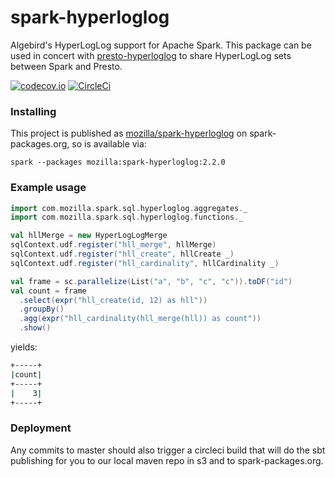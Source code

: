 # spark-hyperloglog
Algebird's HyperLogLog support for Apache Spark. This package can be used in concert
with [presto-hyperloglog](https://github.com/vitillo/presto-hyperloglog) to share
HyperLogLog sets between Spark and Presto.

[![codecov.io](https://codecov.io/github/mozilla/spark-hyperloglog/coverage.svg?branch=master)](https://codecov.io/github/mozilla/spark-hyperloglog?branch=master)
[![CircleCi](https://circleci.com/gh/mozilla/spark-hyperloglog.svg?style=shield&circle-token=5506f56072f0198ece2995a8539c174cc648c9e4)](https://circleci.com/gh/mozilla/spark-hyperloglog)

### Installing

This project is published as 
[mozilla/spark-hyperloglog](https://spark-packages.org/package/mozilla/spark-hyperloglog)
on spark-packages.org, so is available via:

    spark --packages mozilla:spark-hyperloglog:2.2.0


### Example usage
```scala
import com.mozilla.spark.sql.hyperloglog.aggregates._
import com.mozilla.spark.sql.hyperloglog.functions._

val hllMerge = new HyperLogLogMerge
sqlContext.udf.register("hll_merge", hllMerge)
sqlContext.udf.register("hll_create", hllCreate _)
sqlContext.udf.register("hll_cardinality", hllCardinality _)

val frame = sc.parallelize(List("a", "b", "c", "c")).toDF("id")
val count = frame
  .select(expr("hll_create(id, 12) as hll"))
  .groupBy()
  .agg(expr("hll_cardinality(hll_merge(hll)) as count"))
  .show()
```

yields:

```bash
+-----+
|count|
+-----+
|    3|
+-----+
```

### Deployment
Any commits to master should also trigger a circleci build that will do the sbt publishing for you
to our local maven repo in s3 and to spark-packages.org.

